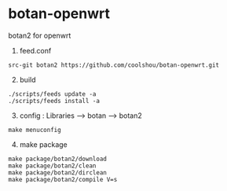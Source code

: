 # botan-openwrt
botan2 for openwrt


1. feed.conf
```
src-git botan2 https://github.com/coolshou/botan-openwrt.git
```

2. build
```
./scripts/feeds update -a
./scripts/feeds install -a
```

3. config : Libraries --> botan --> botan2
```
make menuconfig
```
4. make package
```
make package/botan2/download
make package/botan2/clean
make package/botan2/dirclean
make package/botan2/compile V=s 
```